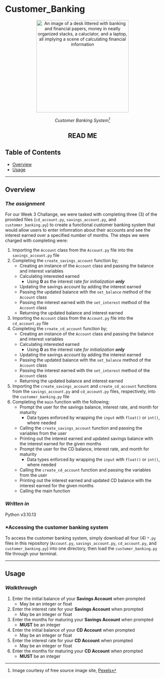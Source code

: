 # Customer_Banking

<div align='center'>
    <img src='https://images.pexels.com/photos/6694543/pexels-photo-6694543.jpeg' height='300' title='The desk of someone calculating finances (image courtesy of Pexels)' alt='An image of a desk littered with banking and financial papers, money in neatly organized stacks, a caluclator, and a laptop, all implying a scene of calculating financial information'/>

*Customer Banking System*[^1]

## READ ME
</div>

## Table of Contents

* [Overview](#Overview)
* [Usage](#Usage)

---

## Overview

### *The assignment*

For our Week 3 Challange, we were tasked with completing three (3) of the provided files (`cd_account.py`, `savings_account.py`, and `customer_banking.py`) to create a functional customer banking system that would allow users to enter infomration about their accounts and see the interest earned over a specified number of months. The steps we were charged with completing were:

1. Importing the `Account` class from the `Account.py` file into the `savings_account.py` file
2. Completing the `create_savings_account` function by;
    * Creating an instance of the `Account` class and passing the balance and interest variables
    * Calculating interested earned
        * Using **0** as the interest rate *for initialization **only***
    * Updating the savings account by adding the interest earned
    * Passing the updated balance with the `set_balance` method of the `Account` class
    * Passing the interest earned with the `set_interest` method of the `Account` class
    * Returning the updated balance and interest earned
3. Importing the `Account` class from the `Account.py` file into the `cd_account.py` file
4. Completing the `create_cd_account` function by;
    * Creating an instance of the `Account` class and passing the balance and interest variables
    * Calculating interested earned
        * Using **0** as the interest rate *for initialization **only***
    * Updating the savings account by adding the interest earned
    * Passing the updated balance with the `set_balance` method of the `Account` class
    * Passing the interest earned with the `set_interest` method of the `Account` class
    * Returning the updated balance and interest earned
5. Importing the `create_savings_account` and `create_cd_account` functions from the `savings_account.py` and `cd_account.py` files, respectively, into the `customer_banking.py` file
6. Completing the `main` function with the following;
    * Prompt the user for the savings balance, interest rate, and month for maturity
        * Data types enforced by wrapping the `input` with `float()` or `int()`, where needed
    * Calling the `create_savings_account` function and passing the variables from the user
    * Printing out the interest earned and updated savings balance with the interest earned for the given months
    * Prompt the user for the CD balance, interest rate, and month for maturity
        * Data types enforced by wrapping the `input` with `float()` or `int()`, where needed
    * Calling the `create_cd_account` function and passing the variables from the user
    * Printing out the interest earned and updated CD balance with the interest earned for the given months
    * Calling the main function

### *Written in*

Python v3.10.13

### *Accessing the customer banking system

To access the customer banking system, simply download all four (4) `*.py` files in this repository (`Account.py`, `savings_account.py`, `cd_account.py`, and `customer_banking.py`) into one directory, then load the `customer_banking.py` file through your terminal.

---

## Usage

### *Walkthrough*

1. Enter the initial balance of your **Savings Account** when prompted
    * May be an integer or float
2. Enter the interest rate for your **Savings Account** when prompted
    * May be an integer or float 
3. Enter the months for maturing your **Savings Account** when prompted
    * **MUST** be an integer
4. Enter the initial balance of your **CD Account** when prompted
    * May be an integer or float 
5. Enter the interest rate for your **CD Account** when prompted
    * May be an integer or float 
6. Enter the months for maturing your **CD Account** when prompted
    * **MUST** be an integer



[^1]: Image courtesy of free source image site, <a href='https://www.pexels.com/photo/banknotes-and-calculator-on-table-6694543/' title='Link to Pexels listing for image'>Pexels</a>